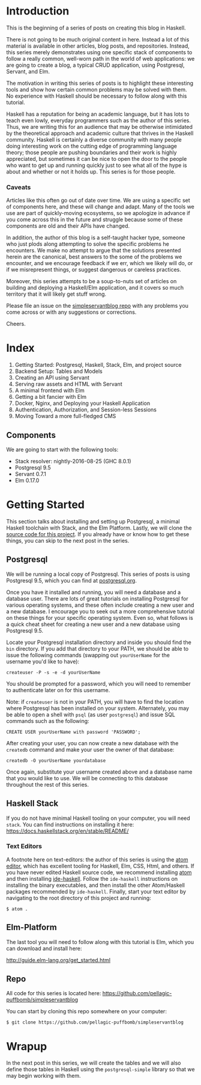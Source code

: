 # Introduction

This is the beginning of a series of posts on creating this blog in Haskell.

There is not going to be much original content in here. Instead a lot of this material is available in other articles, blog posts, and repositories. Instead, this series merely demonstrates using one specific stack of components to follow a really common, well-worn path in the world of web applications: we are going to create a blog, a typical CRUD application, using Postgresql, Servant, and Elm.

The motivation in writing this series of posts is to highlight these interesting tools and show how certain common problems may be solved with them. No experience with Haskell should be necessary to follow along with this tutorial.

Haskell has a reputation for being an academic language, but it has lots to teach even lowly, everyday programmers such as the author of this series. Thus, we are writing this for an audience that may be otherwise intimidated by the theoretical approach and academic culture that thrives in the Haskell community. Haskell is certainly a diverse community with many people doing interesting work on the cutting edge of programming language theory; those people are pushing boundaries and their work is highly appreciated, but sometimes it can be nice to open the door to the people who want to get up and running quickly just to see what all of the hype is about and whether or not it holds up. This series is for those people.


### Caveats

Articles like this often go out of date over time. We are using a specific set of components here, and these will change and adapt. Many of the tools we use are part of quickly-moving ecosystems, so we apologize in advance if you come across this in the future and struggle because some of these components are old and their APIs have changed.

In addition, the author of this blog is a self-taught hacker type, someone who just plods along attempting to solve the specific problems he encounters. We make no attempt to argue that the solutions presented herein are the canonical, best answers to the some of the problems we encounter, and we encourage feedback if we err, which we likely will do, or if we misrepresent things, or suggest dangerous or careless practices.

Moreover, this series attempts to be a soup-to-nuts set of articles on building and deploying a Haskell/Elm application, and it covers so much territory that it will likely get stuff wrong.

Please file an issue on the [simpleservantblog repo](https://github.com/pellagic-puffbomb/simpleservantblog) with any problems you come across or with any suggestions or corrections.

Cheers.


# Index

1. Getting Started: Postgresql, Haskell, Stack, Elm, and project source
2. Backend Setup: Tables and Models
3. Creating an API using Servant
4. Serving raw assets and HTML with Servant
5. A minimal frontend with Elm
6. Getting a bit fancier with Elm
7. Docker, Nginx, and Deploying your Haskell Application
8. Authentication, Authorization, and Session-less Sessions
9. Moving Toward a more full-fledged CMS


## Components

We are going to start with the following tools:

- Stack resolver: nightly-2016-08-25 (GHC 8.0.1)
- Postgresql 9.5
- Servant 0.7.1
- Elm 0.17.0

# Getting Started

This section talks about installing and setting up Postgresql, a minimal Haskell toolchain with Stack, and the Elm Platform. Lastly, we will clone the [source code for this project](https://github.com/pellagic-puffbomb/simpleservantblog). If you already have or know how to get these things, you can skip to the next post in the series.

## Postgresql

We will be running a local copy of Postgresql. This series of posts is using Postgresql 9.5, which you can find at [postgresql.org](https://www.postgresql.org/).

Once you have it installed and running, you will need a database and a database user. There are lots of great tutorials on installing Postgresql for various operating systems, and these often include creating a new user and a new database. I encourage you to seek out a more comprehensive tutorial on these things for your specific operating system. Even so, what follows is a quick cheat sheet for creating a new user and a new database using Postgresql 9.5.

Locate your Postgresql installation directory and inside you should find the `bin` directory. If you add that directory to your PATH, we should be able to issue the following commands (swapping out `yourUserName` for the username you'd like to have):

```
createuser -P -s -e -d yourUserName
```

You should be prompted for a password, which you will need to remember to authenticate later on for this username.

Note: if `createuser` is not in your PATH, you will have to find the location where Postgresql has been installed on your system. Alternately, you may be able to open a shell with `psql` (as user `postgresql`) and issue SQL commands such as the following:

```
CREATE USER yourUserName with password 'PASSWORD';
```

After creating your user, you can now create a new database with the `createdb` command and make your user the owner of that database:

```
createdb -O yourUserName yourdatabase
```

Once again, substitute your username created above and a database name that you would like to use. We will be connecting to this database throughout the rest of this series.


## Haskell Stack

If you do not have minimal Haskell tooling on your computer, you will need `stack`. You can find instructions on installing it here: https://docs.haskellstack.org/en/stable/README/

### Text Editors

A footnote here on text-editors: the author of this series is using the [atom editor](https://atom.io/), which has excellent tooling for Haskell, Elm, CSS, Html, and others. If you have never edited Haskell source code, we recommend installing [atom](https://atom.io/) and then installing [ide-haskell](https://atom.io/packages/ide-haskell). Follow the `ide-haskell` instructions on installing the binary executables, and then install the other Atom/Haskell packages recommended by `ide-haskell`. Finally, start your text editor by navigating to the root directory of this project and running:

```
$ atom .
```

## Elm-Platform

The last tool you will need to follow along with this tutorial is Elm, which you can download and install here:

http://guide.elm-lang.org/get_started.html

## Repo

All code for this series is located here: https://github.com/pellagic-puffbomb/simpleservantblog

You can start by cloning this repo somewhere on your computer:

```
$ git clone https://github.com/pellagic-puffbomb/simpleservantblog
```

# Wrapup

In the next post in this series, we will create the tables and we will also define those tables in Haskell using the `postgresql-simple` library so that we may begin working with them.
